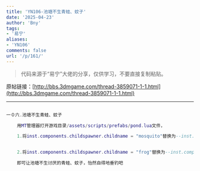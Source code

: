 ```yaml
---
title: 'YN106-池塘不生青蛙、蚊子'
date: '2025-04-23'
author: 'Bny'
tags:
- '易宁'
aliases:
- 'YN106'
comments: false
url: '/p/161/'
---
```


> 代码来源于“易宁”大佬的分享，仅供学习，不要直接复制粘贴。

原帖链接：[http://bbs.3dmgame.com/thread-3859071-1-1.html](http://bbs.3dmgame.com/thread-3859071-1-1.html)

---

```lua  

一０六.池塘不生青蛙、蚊子

	用MT管理器打开游戏目录/assets/scripts/prefabs/pond.lua文件，

	1.将inst.components.childspawner.childname = "mosquito"替换为--inst.components.childspawner.childname = "mosquito"


	2.将inst.components.childspawner.childname = "frog"替换为--inst.components.childspawner.childname = "frog"

	即可让池塘不生讨厌的青蛙、蚊子，怡然自得地垂钓吧

```  

